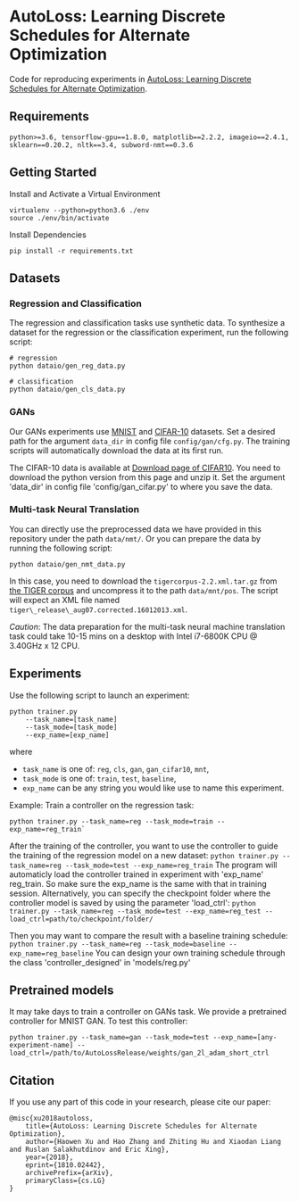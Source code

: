 AutoLoss: Learning Discrete Schedules for Alternate Optimization
======================
Code for reproducing experiments in [AutoLoss: Learning Discrete Schedules for Alternate Optimization](https://arxiv.org/abs/1810.02442).

## Requirements
```
python>=3.6, tensorflow-gpu==1.8.0, matplotlib==2.2.2, imageio==2.4.1, sklearn==0.20.2, nltk==3.4, subword-nmt==0.3.6
```

## Getting Started

Install and Activate a Virtual Environment
```
virtualenv --python=python3.6 ./env
source ./env/bin/activate
```
Install Dependencies
```
pip install -r requirements.txt
```

## Datasets
### Regression and Classification

The regression and classification tasks use synthetic data. To synthesize a dataset for the regression or the classification experiment, run the following script:

```
# regression
python dataio/gen_reg_data.py

# classification
python dataio/gen_cls_data.py
```

### GANs
Our GANs experiments use [MNIST](http://yann.lecun.com/exdb/mnist/) and [CIFAR-10](http://www.cs.toronto.edu/~kriz/cifar.html) datasets.
Set a desired path for the argument `data_dir` in config file `config/gan/cfg.py`. 
The training scripts will automatically download the data at its first run.


The CIFAR-10 data is available at [Download page of CIFAR10](http://www.cs.toronto.edu/~kriz/cifar.html).
You need to download the python version from this page and unzip it. Set the argument 'data\_dir' in config file 'config/gan_cifar.py' to where you save the data.

### Multi-task Neural Translation
You can directly use the preprocessed data we have provided in this repository under the path `data/nmt/`.
Or you can prepare the data by running the following script:
```
python dataio/gen_nmt_data.py
```
In this case, you need to download the `tigercorpus-2.2.xml.tar.gz` from [the TIGER corpus](http://www.ims.uni-stuttgart.de/forschung/ressourcen/korpora/tiger.en.html) and uncompress it to the path `data/mnt/pos`.
The script will expect an XML file named `tiger\_release\_aug07.corrected.16012013.xml`.

*Caution*: The data preparation for the multi-task neural machine translation task could take 10-15 mins on a desktop with Intel i7-6800K CPU @ 3.40GHz x 12 CPU. 


## Experiments
Use the following script to launch an experiment:

```
python trainer.py
    --task_name=[task_name] 
    --task_mode=[task_mode] 
    --exp_name=[exp_name]
```
where
- `task_name` is one of: `reg`, `cls`, `gan`, `gan_cifar10`, `mnt`,
- `task_mode` is one of: `train`, `test`, `baseline`,
- `exp_name` can be any string you would like use to name this experiment.

Example:
Train a controller on the regression task:

```
python trainer.py --task_name=reg --task_mode=train --exp_name=reg_train`
```

After the training of the controller, you want to use the controller to guide the training of the regression model on a new dataset:
`python trainer.py --task_name=reg --task_mode=test --exp_name=reg_train`
The program will automaticly load the controller trained in experiment with 'exp\_name' reg_train. So make sure the exp\_name is the same with that in training session. 
Alternatively, you can specify the checkpoint folder where the controller model is saved by using the parameter 'load\_ctrl':
`python trainer.py --task_name=reg --task_mode=test --exp_name=reg_test --load_ctrl=path/to/checkpoint/folder/`

Then you may want to compare the result with a baseline training schedule:
`python trainer.py --task_name=reg --task_mode=baseline --exp_name=reg_baseline`
You can design your own training schedule through the class 'controller_designed' in 'models/reg.py'

## Pretrained models
It may take days to train a controller on GANs task. We provide a pretrained controller for MNIST GAN. To test this controller:
```
python trainer.py --task_name=gan --task_mode=test --exp_name=[any-experiment-name] --load_ctrl=/path/to/AutoLossRelease/weights/gan_2l_adam_short_ctrl
```

## Citation
If you use any part of this code in your research, please cite our paper:
```
@misc{xu2018autoloss,
    title={AutoLoss: Learning Discrete Schedules for Alternate Optimization},
    author={Haowen Xu and Hao Zhang and Zhiting Hu and Xiaodan Liang and Ruslan Salakhutdinov and Eric Xing},
    year={2018},
    eprint={1810.02442},
    archivePrefix={arXiv},
    primaryClass={cs.LG}
}
```

